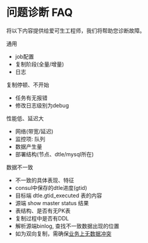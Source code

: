 # 问题诊断 FAQ

将以下内容提供给爱可生工程师，我们将帮助您诊断故障。

通用
- job配置
- 复制阶段(全量/增量)
- 日志

复制停顿、不开始
- 任务有无报错
- 修改日志级别为debug

性能低、延迟大
- 网络(带宽/延迟)
- 监控项: 队列
- 数据产生量
- 部署结构(节点、dtle/mysql所在)

数据不一致
- 不一致的具体表现、特征
- consul中保存的dtle进度(gtid)
- 目标端 dtle.gtid_executed 表的内容
- 源端 show master status 结果
- 表结构、是否有无PK表
- 复制过程中是否有DDL
- 解析源端binlog, 查找不一致数据出现的位置
- 如为双向复制，需确保[业务上无数据冲突](../2/2.3_dc_to_dc_bidirectional.md#数据冲突)
